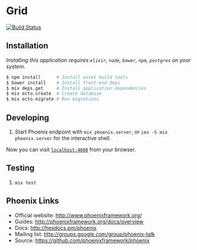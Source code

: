 # Grid

[![Build Status](https://travis-ci.com/outpostjh/grid.svg?token=pM1BoXzsi31ng6qGE9fY)](https://travis-ci.com/outpostjh/grid)

## Installation

*Installing this application requires `elixir`, `node`, `bower`, `npm`, `postgres` on your system.*

```sh
$ npm install      # Install asset build tools
$ bower install    # Install front-end deps
$ mix deps.get     # Install application dependencies
$ mix ecto.create  # Create database
$ mix ecto.migrate # Run migrations
```

## Developing

  1. Start Phoenix endpoint with `mix phoenix.server`, or `iex -S mix phoenix.server` for the interactive shell.

Now you can visit [`localhost:4000`](http://localhost:4000) from your browser.

## Testing

  1. `mix test`

## Phoenix Links

  * Official website: http://www.phoenixframework.org/
  * Guides: http://phoenixframework.org/docs/overview
  * Docs: http://hexdocs.pm/phoenix
  * Mailing list: http://groups.google.com/group/phoenix-talk
  * Source: https://github.com/phoenixframework/phoenix
